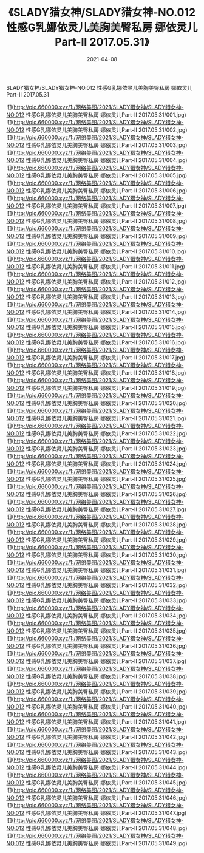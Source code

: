 ﻿---
layout: post
title:  《SLADY猎女神/SLADY猎女神-NO.012 性感G乳娜依灵儿美胸美臀私房 娜依灵儿Part-II 2017.05.31》
date:   2021-04-08
img: http://pic.660000.xyz/1:/网络美图/2021/SLADY猎女神/SLADY猎女神-NO.012 性感G乳娜依灵儿美胸美臀私房 娜依灵儿Part-II 2017.05.31/000.jpg
categories: [美女, 清纯, 唯美]
---

SLADY猎女神/SLADY猎女神-NO.012 性感G乳娜依灵儿美胸美臀私房 娜依灵儿Part-II 2017.05.31

 ![](http://pic.660000.xyz/1:/网络美图/2021/SLADY猎女神/SLADY猎女神-NO.012 性感G乳娜依灵儿美胸美臀私房 娜依灵儿Part-II 2017.05.31/001.jpg) <br>![](http://pic.660000.xyz/1:/网络美图/2021/SLADY猎女神/SLADY猎女神-NO.012 性感G乳娜依灵儿美胸美臀私房 娜依灵儿Part-II 2017.05.31/002.jpg) <br>![](http://pic.660000.xyz/1:/网络美图/2021/SLADY猎女神/SLADY猎女神-NO.012 性感G乳娜依灵儿美胸美臀私房 娜依灵儿Part-II 2017.05.31/003.jpg) <br>![](http://pic.660000.xyz/1:/网络美图/2021/SLADY猎女神/SLADY猎女神-NO.012 性感G乳娜依灵儿美胸美臀私房 娜依灵儿Part-II 2017.05.31/004.jpg) <br>![](http://pic.660000.xyz/1:/网络美图/2021/SLADY猎女神/SLADY猎女神-NO.012 性感G乳娜依灵儿美胸美臀私房 娜依灵儿Part-II 2017.05.31/005.jpg) <br>![](http://pic.660000.xyz/1:/网络美图/2021/SLADY猎女神/SLADY猎女神-NO.012 性感G乳娜依灵儿美胸美臀私房 娜依灵儿Part-II 2017.05.31/006.jpg) <br>![](http://pic.660000.xyz/1:/网络美图/2021/SLADY猎女神/SLADY猎女神-NO.012 性感G乳娜依灵儿美胸美臀私房 娜依灵儿Part-II 2017.05.31/007.jpg) <br>![](http://pic.660000.xyz/1:/网络美图/2021/SLADY猎女神/SLADY猎女神-NO.012 性感G乳娜依灵儿美胸美臀私房 娜依灵儿Part-II 2017.05.31/008.jpg) <br>![](http://pic.660000.xyz/1:/网络美图/2021/SLADY猎女神/SLADY猎女神-NO.012 性感G乳娜依灵儿美胸美臀私房 娜依灵儿Part-II 2017.05.31/009.jpg) <br>![](http://pic.660000.xyz/1:/网络美图/2021/SLADY猎女神/SLADY猎女神-NO.012 性感G乳娜依灵儿美胸美臀私房 娜依灵儿Part-II 2017.05.31/010.jpg) <br>![](http://pic.660000.xyz/1:/网络美图/2021/SLADY猎女神/SLADY猎女神-NO.012 性感G乳娜依灵儿美胸美臀私房 娜依灵儿Part-II 2017.05.31/011.jpg) <br>![](http://pic.660000.xyz/1:/网络美图/2021/SLADY猎女神/SLADY猎女神-NO.012 性感G乳娜依灵儿美胸美臀私房 娜依灵儿Part-II 2017.05.31/012.jpg) <br>![](http://pic.660000.xyz/1:/网络美图/2021/SLADY猎女神/SLADY猎女神-NO.012 性感G乳娜依灵儿美胸美臀私房 娜依灵儿Part-II 2017.05.31/013.jpg) <br>![](http://pic.660000.xyz/1:/网络美图/2021/SLADY猎女神/SLADY猎女神-NO.012 性感G乳娜依灵儿美胸美臀私房 娜依灵儿Part-II 2017.05.31/014.jpg) <br>![](http://pic.660000.xyz/1:/网络美图/2021/SLADY猎女神/SLADY猎女神-NO.012 性感G乳娜依灵儿美胸美臀私房 娜依灵儿Part-II 2017.05.31/015.jpg) <br>![](http://pic.660000.xyz/1:/网络美图/2021/SLADY猎女神/SLADY猎女神-NO.012 性感G乳娜依灵儿美胸美臀私房 娜依灵儿Part-II 2017.05.31/016.jpg) <br>![](http://pic.660000.xyz/1:/网络美图/2021/SLADY猎女神/SLADY猎女神-NO.012 性感G乳娜依灵儿美胸美臀私房 娜依灵儿Part-II 2017.05.31/017.jpg) <br>![](http://pic.660000.xyz/1:/网络美图/2021/SLADY猎女神/SLADY猎女神-NO.012 性感G乳娜依灵儿美胸美臀私房 娜依灵儿Part-II 2017.05.31/018.jpg) <br>![](http://pic.660000.xyz/1:/网络美图/2021/SLADY猎女神/SLADY猎女神-NO.012 性感G乳娜依灵儿美胸美臀私房 娜依灵儿Part-II 2017.05.31/019.jpg) <br>![](http://pic.660000.xyz/1:/网络美图/2021/SLADY猎女神/SLADY猎女神-NO.012 性感G乳娜依灵儿美胸美臀私房 娜依灵儿Part-II 2017.05.31/020.jpg) <br>![](http://pic.660000.xyz/1:/网络美图/2021/SLADY猎女神/SLADY猎女神-NO.012 性感G乳娜依灵儿美胸美臀私房 娜依灵儿Part-II 2017.05.31/021.jpg) <br>![](http://pic.660000.xyz/1:/网络美图/2021/SLADY猎女神/SLADY猎女神-NO.012 性感G乳娜依灵儿美胸美臀私房 娜依灵儿Part-II 2017.05.31/022.jpg) <br>![](http://pic.660000.xyz/1:/网络美图/2021/SLADY猎女神/SLADY猎女神-NO.012 性感G乳娜依灵儿美胸美臀私房 娜依灵儿Part-II 2017.05.31/023.jpg) <br>![](http://pic.660000.xyz/1:/网络美图/2021/SLADY猎女神/SLADY猎女神-NO.012 性感G乳娜依灵儿美胸美臀私房 娜依灵儿Part-II 2017.05.31/024.jpg) <br>![](http://pic.660000.xyz/1:/网络美图/2021/SLADY猎女神/SLADY猎女神-NO.012 性感G乳娜依灵儿美胸美臀私房 娜依灵儿Part-II 2017.05.31/025.jpg) <br>![](http://pic.660000.xyz/1:/网络美图/2021/SLADY猎女神/SLADY猎女神-NO.012 性感G乳娜依灵儿美胸美臀私房 娜依灵儿Part-II 2017.05.31/026.jpg) <br>![](http://pic.660000.xyz/1:/网络美图/2021/SLADY猎女神/SLADY猎女神-NO.012 性感G乳娜依灵儿美胸美臀私房 娜依灵儿Part-II 2017.05.31/027.jpg) <br>![](http://pic.660000.xyz/1:/网络美图/2021/SLADY猎女神/SLADY猎女神-NO.012 性感G乳娜依灵儿美胸美臀私房 娜依灵儿Part-II 2017.05.31/028.jpg) <br>![](http://pic.660000.xyz/1:/网络美图/2021/SLADY猎女神/SLADY猎女神-NO.012 性感G乳娜依灵儿美胸美臀私房 娜依灵儿Part-II 2017.05.31/029.jpg) <br>![](http://pic.660000.xyz/1:/网络美图/2021/SLADY猎女神/SLADY猎女神-NO.012 性感G乳娜依灵儿美胸美臀私房 娜依灵儿Part-II 2017.05.31/030.jpg) <br>![](http://pic.660000.xyz/1:/网络美图/2021/SLADY猎女神/SLADY猎女神-NO.012 性感G乳娜依灵儿美胸美臀私房 娜依灵儿Part-II 2017.05.31/031.jpg) <br>![](http://pic.660000.xyz/1:/网络美图/2021/SLADY猎女神/SLADY猎女神-NO.012 性感G乳娜依灵儿美胸美臀私房 娜依灵儿Part-II 2017.05.31/032.jpg) <br>![](http://pic.660000.xyz/1:/网络美图/2021/SLADY猎女神/SLADY猎女神-NO.012 性感G乳娜依灵儿美胸美臀私房 娜依灵儿Part-II 2017.05.31/033.jpg) <br>![](http://pic.660000.xyz/1:/网络美图/2021/SLADY猎女神/SLADY猎女神-NO.012 性感G乳娜依灵儿美胸美臀私房 娜依灵儿Part-II 2017.05.31/034.jpg) <br>![](http://pic.660000.xyz/1:/网络美图/2021/SLADY猎女神/SLADY猎女神-NO.012 性感G乳娜依灵儿美胸美臀私房 娜依灵儿Part-II 2017.05.31/035.jpg) <br>![](http://pic.660000.xyz/1:/网络美图/2021/SLADY猎女神/SLADY猎女神-NO.012 性感G乳娜依灵儿美胸美臀私房 娜依灵儿Part-II 2017.05.31/036.jpg) <br>![](http://pic.660000.xyz/1:/网络美图/2021/SLADY猎女神/SLADY猎女神-NO.012 性感G乳娜依灵儿美胸美臀私房 娜依灵儿Part-II 2017.05.31/037.jpg) <br>![](http://pic.660000.xyz/1:/网络美图/2021/SLADY猎女神/SLADY猎女神-NO.012 性感G乳娜依灵儿美胸美臀私房 娜依灵儿Part-II 2017.05.31/038.jpg) <br>![](http://pic.660000.xyz/1:/网络美图/2021/SLADY猎女神/SLADY猎女神-NO.012 性感G乳娜依灵儿美胸美臀私房 娜依灵儿Part-II 2017.05.31/039.jpg) <br>![](http://pic.660000.xyz/1:/网络美图/2021/SLADY猎女神/SLADY猎女神-NO.012 性感G乳娜依灵儿美胸美臀私房 娜依灵儿Part-II 2017.05.31/040.jpg) <br>![](http://pic.660000.xyz/1:/网络美图/2021/SLADY猎女神/SLADY猎女神-NO.012 性感G乳娜依灵儿美胸美臀私房 娜依灵儿Part-II 2017.05.31/041.jpg) <br>![](http://pic.660000.xyz/1:/网络美图/2021/SLADY猎女神/SLADY猎女神-NO.012 性感G乳娜依灵儿美胸美臀私房 娜依灵儿Part-II 2017.05.31/042.jpg) <br>![](http://pic.660000.xyz/1:/网络美图/2021/SLADY猎女神/SLADY猎女神-NO.012 性感G乳娜依灵儿美胸美臀私房 娜依灵儿Part-II 2017.05.31/043.jpg) <br>![](http://pic.660000.xyz/1:/网络美图/2021/SLADY猎女神/SLADY猎女神-NO.012 性感G乳娜依灵儿美胸美臀私房 娜依灵儿Part-II 2017.05.31/044.jpg) <br>![](http://pic.660000.xyz/1:/网络美图/2021/SLADY猎女神/SLADY猎女神-NO.012 性感G乳娜依灵儿美胸美臀私房 娜依灵儿Part-II 2017.05.31/045.jpg) <br>![](http://pic.660000.xyz/1:/网络美图/2021/SLADY猎女神/SLADY猎女神-NO.012 性感G乳娜依灵儿美胸美臀私房 娜依灵儿Part-II 2017.05.31/046.jpg) <br>![](http://pic.660000.xyz/1:/网络美图/2021/SLADY猎女神/SLADY猎女神-NO.012 性感G乳娜依灵儿美胸美臀私房 娜依灵儿Part-II 2017.05.31/047.jpg) <br>![](http://pic.660000.xyz/1:/网络美图/2021/SLADY猎女神/SLADY猎女神-NO.012 性感G乳娜依灵儿美胸美臀私房 娜依灵儿Part-II 2017.05.31/048.jpg) <br>![](http://pic.660000.xyz/1:/网络美图/2021/SLADY猎女神/SLADY猎女神-NO.012 性感G乳娜依灵儿美胸美臀私房 娜依灵儿Part-II 2017.05.31/049.jpg) <br>